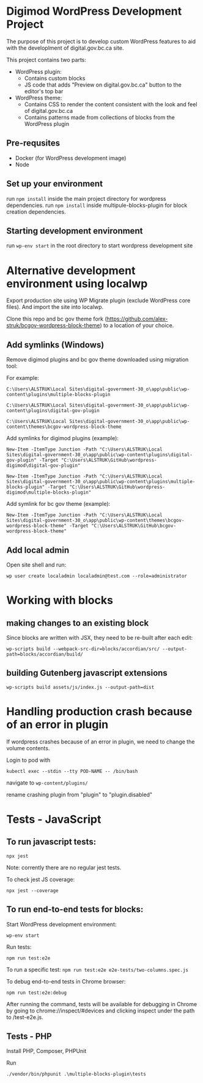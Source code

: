 # Digimod WordPress Development Project
The purpose of this project is to develop custom WordPress features to aid with the developlment of digital.gov.bc.ca site.

This project contains two parts:
- WordPress plugin:
  - Contains custom blocks
  - JS code that adds "Preview on digital.gov.bc.ca" button to the editor's top bar
- WordPress theme:
  - Contains CSS to render the content consistent with the look and feel of digital.gov.bc.ca
  - Contains patterns made from collections of blocks from the WordPress plugin

## Pre-requsites
- Docker (for WordPress development image)
- Node

## Set up your environment
run `npm install` inside the main project directory for wordpress dependencies.
run `npm install` inside multipule-blocks-plugin for block creation dependencies.

## Starting development environment
run `wp-env start` in the root directory to start wordpress development site

# Alternative development environment using localwp

Export production site using WP Migrate plugin (exclude WordPress core files). And import the site into localwp.

Clone this repo and bc gov theme fork (https://github.com/alex-struk/bcgov-wordpress-block-theme) to a location of your choice.

## Add symlinks (Windows)

Remove digimod plugins and bc gov theme downloaded using migration tool:

For example:

`C:\Users\ALSTRUK\Local Sites\digital-government-30_o\app\public\wp-content\plugins\multiple-blocks-plugin`

`C:\Users\ALSTRUK\Local Sites\digital-government-30_o\app\public\wp-content\plugins\digital-gov-plugin`

`C:\Users\ALSTRUK\Local Sites\digital-government-30_o\app\public\wp-content\themes\bcgov-wordpress-block-theme`

Add symlinks for digimod plugins (example):

`New-Item -ItemType Junction -Path "C:\Users\ALSTRUK\Local Sites\digital-government-30_o\app\public\wp-content\plugins\digital-gov-plugin" -Target "C:\Users\ALSTRUK\GitHub\wordpress-digimod\digital-gov-plugin"`

`New-Item -ItemType Junction -Path "C:\Users\ALSTRUK\Local Sites\digital-government-30_o\app\public\wp-content\plugins\multiple-blocks-plugin" -Target "C:\Users\ALSTRUK\GitHub\wordpress-digimod\multiple-blocks-plugin"`

Add symlink for bc gov theme (example):

`New-Item -ItemType Junction -Path "C:\Users\ALSTRUK\Local Sites\digital-government-30_o\app\public\wp-content\themes\bcgov-wordpress-block-theme" -Target "C:\Users\ALSTRUK\GitHub\bcgov-wordpress-block-theme"`

## Add local admin

Open site shell and run:

`wp user create localadmin localadmin@test.com --role=administrator`

# Working with blocks

## making changes to an existing block
Since blocks are written with JSX, they need to be re-built after each edit:

`wp-scripts build --webpack-src-dir=blocks/accordian/src/ --output-path=blocks/accordian/build/`

## building Gutenberg javascript extensions

`wp-scripts build assets/js/index.js --output-path=dist`

# Handling production crash because of an error in plugin
If wordpress crashes because of an error in plugin, we need to change the volume contents.

Login to pod with

`kubectl exec --stdin --tty POD-NAME -- /bin/bash`

navigate to `wp-content/plugins/`

rename crashing plugin from "plugin" to "plugin.disabled"

# Tests - JavaScript
## To run javascript tests:

`npx jest`

Note: corrently there are no regular jest tests.

To check jest JS coverage:

`npx jest --coverage`

## To run end-to-end tests for blocks:

Start WordPress development environment:

`wp-env start`

Run tests:

`npm run test:e2e`

To run a specific test:
`npm run test:e2e e2e-tests/two-columns.spec.js`

To debug end-to-end tests in Chrome browser:

`npm run test:e2e:debug`

After running the command, tests will be available for debugging in Chrome by going to chrome://inspect/#devices and clicking inspect under the path to /test-e2e.js.

## Tests - PHP
Install PHP, Composer, PHPUnit

Run

`./vendor/bin/phpunit .\multiple-blocks-plugin\tests`
